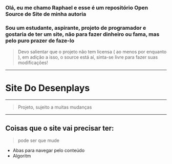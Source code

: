 ### Olá, eu me chamo Raphael e esse é um repositório Open Source de Site de minha autoria
### Sou um estudante, aspirante, projeto de programador e gostaria de ter um site, não para fazer dinheiro ou fama, mas pelo puro prazer de faze-lo
> Devo salientar que o projeto não tem licensa ( ao menos por enquanto ), em adição a isso, o source está aí, sinta-se livre para fazer suas modificações! 

---
# Site Do Desenplays
---
> Projeto, sujeito a muitas mudanças
---

## Coisas que o site vai precisar ter:
> pode ser que mude
- Abas para navegar pelo conteúdo
- Algoritm
